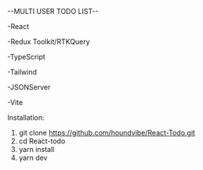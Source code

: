 --MULTI USER TODO LIST--

-React 

-Redux Toolkit/RTKQuery 

-TypeScript 

-Tailwind 

-JSONServer

-Vite

Installation:
1. git clone https://github.com/houndvibe/React-Todo.git
2. cd React-todo
3. yarn install
4. yarn dev
